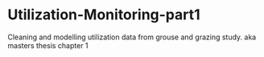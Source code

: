 # Utilization-Monitoring-part1
 Cleaning and modelling utilization data from grouse and grazing study. aka masters thesis chapter 1 
